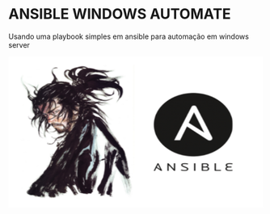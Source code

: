 # ANSIBLE WINDOWS AUTOMATE
Usando uma playbook simples em ansible para automação em windows server


<p align="center">
  <img width="690" height="300" src="img/vagabond.png">
</p>